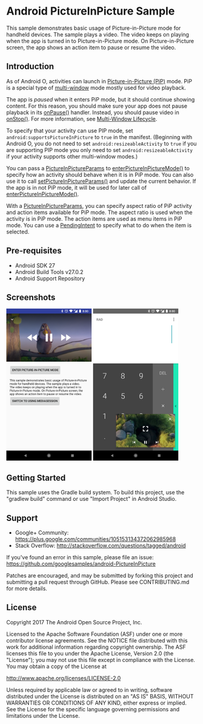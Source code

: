 
Android PictureInPicture Sample
===================================

This sample demonstrates basic usage of Picture-in-Picture mode for handheld devices.
The sample plays a video. The video keeps on playing when the app is turned in to
Picture-in-Picture mode. On Picture-in-Picture screen, the app shows an action item to
pause or resume the video.

Introduction
------------

As of Android O, activities can launch in [Picture-in-Picture (PiP)][1] mode. PiP is a
special type of [multi-window][2] mode mostly used for video playback.

The app is *paused* when it enters PiP mode, but it should continue showing content. For this
reason, you should make sure your app does not pause playback in its [onPause()][3]
handler. Instead, you should pause video in [onStop()][4]. For more information, see [Multi-Window
Lifecycle][5].

To specify that your activity can use PIP mode, set `android:supportsPictureInPicture` to `true` in
the manifest. (Beginning with Android O, you do not need to set
`android:resizeableActivity` to `true` if you are supporting PIP mode you only need to
set `android:resizeableActivity` if your activity supports other multi-window modes.)

You can pass a [PictureInPictureParams][6] to [enterPictureInPictureMode()][7] to specify how an
activity should behave when it is in PiP mode. You can also use it to call
[setPictureInPictureParams()][8] and update the current behavior. If the app is in not PiP mode, it
will be used for later call of [enterPictureInPictureMode()][7].

With a [PictureInPictureParams][6], you can specify aspect ratio of PiP activity and action items
available for PiP mode. The aspect ratio is used when the activity is in PiP mode. The action items
are used as menu items in PiP mode. You can use a [PendingIntent][9] to specify what to do when the
item is selected.

[1]: https://developer.android.com/guide/topics/ui/picture-in-picture.html
[2]: https://developer.android.com/guide/topics/ui/multi-window.html
[3]: https://developer.android.com/reference/android/app/Activity.html#onPause()
[4]: https://developer.android.com/reference/android/app/Activity.html#onStop()
[5]: https://developer.android.com/guide/topics/ui/multi-window.html#lifecycle
[6]: https://developer.android.com/reference/android/app/PictureInPictureParams.html
[7]: https://developer.android.com/reference/android/app/Activity.html#enterPictureInPictureMode(android.app.PictureInPictureParams)
[8]: https://developer.android.com/reference/android/app/Activity.html#setPictureInPictureParams(android.app.PictureInPictureParams)
[9]: https://developer.android.com/reference/android/app/PendingIntent.html

Pre-requisites
--------------

- Android SDK 27
- Android Build Tools v27.0.2
- Android Support Repository

Screenshots
-------------

<img src="screenshots/1-main.png" height="400" alt="Screenshot"/> <img src="screenshots/2-pip.png" height="400" alt="Screenshot"/> 

Getting Started
---------------

This sample uses the Gradle build system. To build this project, use the
"gradlew build" command or use "Import Project" in Android Studio.

Support
-------

- Google+ Community: https://plus.google.com/communities/105153134372062985968
- Stack Overflow: http://stackoverflow.com/questions/tagged/android

If you've found an error in this sample, please file an issue:
https://github.com/googlesamples/android-PictureInPicture

Patches are encouraged, and may be submitted by forking this project and
submitting a pull request through GitHub. Please see CONTRIBUTING.md for more details.

License
-------

Copyright 2017 The Android Open Source Project, Inc.

Licensed to the Apache Software Foundation (ASF) under one or more contributor
license agreements.  See the NOTICE file distributed with this work for
additional information regarding copyright ownership.  The ASF licenses this
file to you under the Apache License, Version 2.0 (the "License"); you may not
use this file except in compliance with the License.  You may obtain a copy of
the License at

http://www.apache.org/licenses/LICENSE-2.0

Unless required by applicable law or agreed to in writing, software
distributed under the License is distributed on an "AS IS" BASIS, WITHOUT
WARRANTIES OR CONDITIONS OF ANY KIND, either express or implied.  See the
License for the specific language governing permissions and limitations under
the License.
